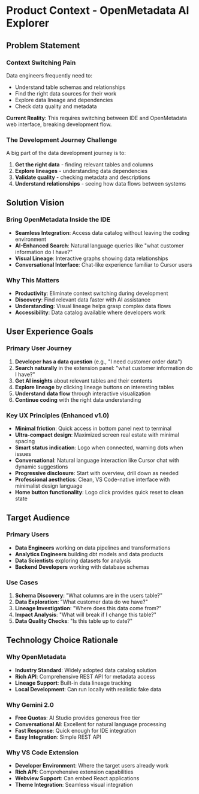 # Product Context - OpenMetadata AI Explorer

## Problem Statement

### Context Switching Pain
Data engineers frequently need to:
- Understand table schemas and relationships
- Find the right data sources for their work
- Explore data lineage and dependencies
- Check data quality and metadata

**Current Reality**: This requires switching between IDE and OpenMetadata web interface, breaking development flow.

### The Development Journey Challenge
A big part of the data development journey is to:
1. **Get the right data** - finding relevant tables and columns
2. **Explore lineages** - understanding data dependencies
3. **Validate quality** - checking metadata and descriptions
4. **Understand relationships** - seeing how data flows between systems

## Solution Vision

### Bring OpenMetadata Inside the IDE
- **Seamless Integration**: Access data catalog without leaving the coding environment
- **AI-Enhanced Search**: Natural language queries like "what customer information do I have?"
- **Visual Lineage**: Interactive graphs showing data relationships
- **Conversational Interface**: Chat-like experience familiar to Cursor users

### Why This Matters
- **Productivity**: Eliminate context switching during development
- **Discovery**: Find relevant data faster with AI assistance  
- **Understanding**: Visual lineage helps grasp complex data flows
- **Accessibility**: Data catalog available where developers work

## User Experience Goals

### Primary User Journey
1. **Developer has a data question** (e.g., "I need customer order data")
2. **Search naturally** in the extension panel: "what customer information do I have?"
3. **Get AI insights** about relevant tables and their contents
4. **Explore lineage** by clicking lineage buttons on interesting tables
5. **Understand data flow** through interactive visualization
6. **Continue coding** with the right data understanding

### Key UX Principles (Enhanced v1.0)
- **Minimal friction**: Quick access in bottom panel next to terminal
- **Ultra-compact design**: Maximized screen real estate with minimal spacing
- **Smart status indication**: Logo when connected, warning dots when issues
- **Conversational**: Natural language interaction like Cursor chat with dynamic suggestions
- **Progressive disclosure**: Start with overview, drill down as needed
- **Professional aesthetics**: Clean, VS Code-native interface with minimalist design language
- **Home button functionality**: Logo click provides quick reset to clean state

## Target Audience

### Primary Users
- **Data Engineers** working on data pipelines and transformations
- **Analytics Engineers** building dbt models and data products
- **Data Scientists** exploring datasets for analysis
- **Backend Developers** working with database schemas

### Use Cases
1. **Schema Discovery**: "What columns are in the users table?"
2. **Data Exploration**: "What customer data do we have?"
3. **Lineage Investigation**: "Where does this data come from?"
4. **Impact Analysis**: "What will break if I change this table?"
5. **Data Quality Checks**: "Is this table up to date?"

## Technology Choice Rationale

### Why OpenMetadata
- **Industry Standard**: Widely adopted data catalog solution
- **Rich API**: Comprehensive REST API for metadata access
- **Lineage Support**: Built-in data lineage tracking
- **Local Development**: Can run locally with realistic fake data

### Why Gemini 2.0
- **Free Quotas**: AI Studio provides generous free tier
- **Conversational AI**: Excellent for natural language processing
- **Fast Response**: Quick enough for IDE integration
- **Easy Integration**: Simple REST API

### Why VS Code Extension
- **Developer Environment**: Where the target users already work
- **Rich API**: Comprehensive extension capabilities
- **Webview Support**: Can embed React applications
- **Theme Integration**: Seamless visual integration